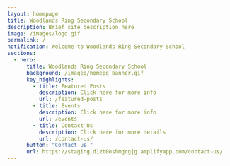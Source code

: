 ```yaml
---
layout: homepage
title: Woodlands Ring Secondary School
description: Brief site description here
image: /images/logo.gif
permalink: /
notification: Welcome to Woodlands Ring Secondary School
sections:
  - hero:
      title: Woodlands Ring Secondary School
      background: /images/homepg banner.gif
      key_highlights:
        - title: Featured Posts
          description: Click here for more info
          url: /featured-posts
        - title: Events
          description: Click here for more info
          url: /events
        - title: Contact Us
          description: Click here for more details
          url: /contact-us/
      button: "Contact us "
      url: https://staging.d1zt0oshmgcgjg.amplifyapp.com/contact-us/
---
```

